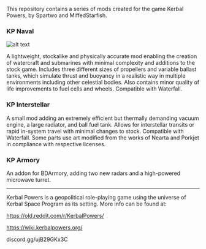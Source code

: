This repository contains a series of mods created for the game Kerbal Powers, by Spartwo and MiffedStarfish.


### KP Naval

![alt text](https://wiki.kerbalpowers.org/images/1/19/KP_Naval.png)

A lightweight, stockalike and physically accurate mod enabling the creation of watercraft and submarines with minimal complexity and additions to the stock game. Includes three different sizes of propellers and variable ballast tanks, which simulate thrust and buoyancy in a realistic way in multiple environments including other celestial bodies. Also contains minor quality of life improvements to fuel cells and wheels. Compatible with Waterfall.


### KP Interstellar

A small mod adding an extremely efficient but thermally demanding vacuum engine, a large radiator, and ball fuel tank. Allows for interstellar transits or rapid in-system travel with minimal changes to stock. Compatible with Waterfall. Some parts use art modified from the works of Nearta and Porkjet in compliance with respective licenses.


### KP Armory

An addon for BDArmory, adding two new radars and a high-powered microwave turret.


-------------------------------------------------------

Kerbal Powers is a geopolitical role-playing game using the universe of Kerbal Space Program as its setting. More info can be found at:

https://old.reddit.com/r/KerbalPowers/

https://wiki.kerbalpowers.org/

discord.gg/ujB29GKx3C
